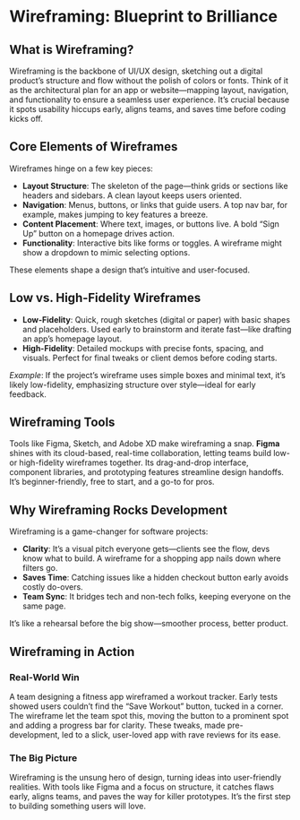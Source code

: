 # Wireframing: Blueprint to Brilliance

## What is Wireframing?

Wireframing is the backbone of UI/UX design, sketching out a digital product’s structure and flow without the polish of colors or fonts. Think of it as the architectural plan for an app or website—mapping layout, navigation, and functionality to ensure a seamless user experience. It’s crucial because it spots usability hiccups early, aligns teams, and saves time before coding kicks off.

## Core Elements of Wireframes

Wireframes hinge on a few key pieces:

- **Layout Structure**: The skeleton of the page—think grids or sections like headers and sidebars. A clean layout keeps users oriented.
- **Navigation**: Menus, buttons, or links that guide users. A top nav bar, for example, makes jumping to key features a breeze.
- **Content Placement**: Where text, images, or buttons live. A bold “Sign Up” button on a homepage drives action.
- **Functionality**: Interactive bits like forms or toggles. A wireframe might show a dropdown to mimic selecting options.

These elements shape a design that’s intuitive and user-focused.

## Low vs. High-Fidelity Wireframes

- **Low-Fidelity**: Quick, rough sketches (digital or paper) with basic shapes and placeholders. Used early to brainstorm and iterate fast—like drafting an app’s homepage layout.
- **High-Fidelity**: Detailed mockups with precise fonts, spacing, and visuals. Perfect for final tweaks or client demos before coding starts.

*Example*: If the project’s wireframe uses simple boxes and minimal text, it’s likely low-fidelity, emphasizing structure over style—ideal for early feedback.

## Wireframing Tools

Tools like Figma, Sketch, and Adobe XD make wireframing a snap. **Figma** shines with its cloud-based, real-time collaboration, letting teams build low- or high-fidelity wireframes together. Its drag-and-drop interface, component libraries, and prototyping features streamline design handoffs. It’s beginner-friendly, free to start, and a go-to for pros.

## Why Wireframing Rocks Development

Wireframing is a game-changer for software projects:

- **Clarity**: It’s a visual pitch everyone gets—clients see the flow, devs know what to build. A wireframe for a shopping app nails down where filters go.
- **Saves Time**: Catching issues like a hidden checkout button early avoids costly do-overs.
- **Team Sync**: It bridges tech and non-tech folks, keeping everyone on the same page.

It’s like a rehearsal before the big show—smoother process, better product.

## Wireframing in Action

### Real-World Win

A team designing a fitness app wireframed a workout tracker. Early tests showed users couldn’t find the “Save Workout” button, tucked in a corner. The wireframe let the team spot this, moving the button to a prominent spot and adding a progress bar for clarity. These tweaks, made pre-development, led to a slick, user-loved app with rave reviews for its ease.

### The Big Picture

Wireframing is the unsung hero of design, turning ideas into user-friendly realities. With tools like Figma and a focus on structure, it catches flaws early, aligns teams, and paves the way for killer prototypes. It’s the first step to building something users will love.
